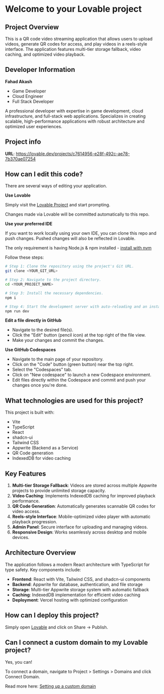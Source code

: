 # Welcome to your Lovable project

## Project Overview

This is a QR code video streaming application that allows users to upload videos, generate QR codes for access, and play videos in a reels-style interface. The application features multi-tier storage fallback, video caching, and optimized video playback.

## Developer Information

**Fahad Akash**
- Game Developer
- Cloud Engineer
- Full Stack Developer

A professional developer with expertise in game development, cloud infrastructure, and full-stack web applications. Specializes in creating scalable, high-performance applications with robust architecture and optimized user experiences.

## Project info

**URL**: https://lovable.dev/projects/c7614956-e28f-492c-ae78-7b370ae07254

## How can I edit this code?

There are several ways of editing your application.

**Use Lovable**

Simply visit the [Lovable Project](https://lovable.dev/projects/c7614956-e28f-492c-ae78-7b370ae07254) and start prompting.

Changes made via Lovable will be committed automatically to this repo.

**Use your preferred IDE**

If you want to work locally using your own IDE, you can clone this repo and push changes. Pushed changes will also be reflected in Lovable.

The only requirement is having Node.js & npm installed - [install with nvm](https://github.com/nvm-sh/nvm#installing-and-updating)

Follow these steps:

```sh
# Step 1: Clone the repository using the project's Git URL.
git clone <YOUR_GIT_URL>

# Step 2: Navigate to the project directory.
cd <YOUR_PROJECT_NAME>

# Step 3: Install the necessary dependencies.
npm i

# Step 4: Start the development server with auto-reloading and an instant preview.
npm run dev
```

**Edit a file directly in GitHub**

- Navigate to the desired file(s).
- Click the "Edit" button (pencil icon) at the top right of the file view.
- Make your changes and commit the changes.

**Use GitHub Codespaces**

- Navigate to the main page of your repository.
- Click on the "Code" button (green button) near the top right.
- Select the "Codespaces" tab.
- Click on "New codespace" to launch a new Codespace environment.
- Edit files directly within the Codespace and commit and push your changes once you're done.

## What technologies are used for this project?

This project is built with:

- Vite
- TypeScript
- React
- shadcn-ui
- Tailwind CSS
- Appwrite (Backend as a Service)
- QR Code generation
- IndexedDB for video caching

## Key Features

1. **Multi-tier Storage Fallback**: Videos are stored across multiple Appwrite projects to provide unlimited storage capacity.
2. **Video Caching**: Implements IndexedDB caching for improved playback performance.
3. **QR Code Generation**: Automatically generates scannable QR codes for video access.
4. **Reels-style Interface**: Mobile-optimized video player with automatic playback progression.
5. **Admin Panel**: Secure interface for uploading and managing videos.
6. **Responsive Design**: Works seamlessly across desktop and mobile devices.

## Architecture Overview

The application follows a modern React architecture with TypeScript for type safety. Key components include:

- **Frontend**: React with Vite, Tailwind CSS, and shadcn-ui components
- **Backend**: Appwrite for database, authentication, and file storage
- **Storage**: Multi-tier Appwrite storage system with automatic fallback
- **Caching**: IndexedDB implementation for efficient video caching
- **Deployment**: Vercel hosting with optimized configuration

## How can I deploy this project?

Simply open [Lovable](https://lovable.dev/projects/c7614956-e28f-492c-ae78-7b370ae07254) and click on Share -> Publish.

## Can I connect a custom domain to my Lovable project?

Yes, you can!

To connect a domain, navigate to Project > Settings > Domains and click Connect Domain.

Read more here: [Setting up a custom domain](https://docs.lovable.dev/features/custom-domain#custom-domain)